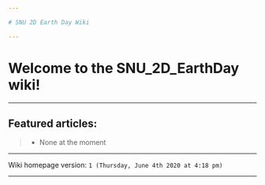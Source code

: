 ```yaml
---

# SNU 2D Earth Day Wiki

---
```


# Welcome to the SNU_2D_EarthDay wiki!

---

## Featured articles:

> * None at the moment

---

Wiki homepage version: `1 (Thursday, June 4th 2020 at 4:18 pm)`

---

